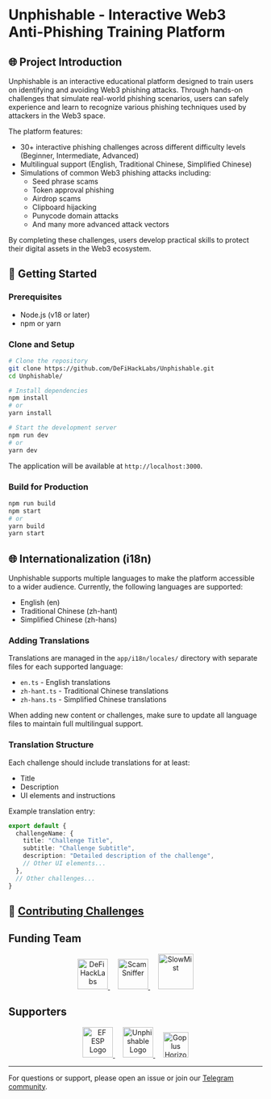 
# Unphishable - Interactive Web3 Anti-Phishing Training Platform

## 🌐 Project Introduction

Unphishable is an interactive educational platform designed to train users on identifying and avoiding Web3 phishing attacks. Through hands-on challenges that simulate real-world phishing scenarios, users can safely experience and learn to recognize various phishing techniques used by attackers in the Web3 space.

The platform features:
- 30+ interactive phishing challenges across different difficulty levels (Beginner, Intermediate, Advanced)
- Multilingual support (English, Traditional Chinese, Simplified Chinese)
- Simulations of common Web3 phishing attacks including:
  - Seed phrase scams
  - Token approval phishing
  - Airdrop scams
  - Clipboard hijacking
  - Punycode domain attacks
  - And many more advanced attack vectors

By completing these challenges, users develop practical skills to protect their digital assets in the Web3 ecosystem.

## 🚀 Getting Started

### Prerequisites

- Node.js (v18 or later)
- npm or yarn

### Clone and Setup

```bash
# Clone the repository
git clone https://github.com/DeFiHackLabs/Unphishable.git
cd Unphishable/

# Install dependencies
npm install
# or
yarn install

# Start the development server
npm run dev
# or
yarn dev
```

The application will be available at `http://localhost:3000`.

### Build for Production

```bash
npm run build
npm start
# or
yarn build
yarn start
```

## 🌐 Internationalization (i18n)

Unphishable supports multiple languages to make the platform accessible to a wider audience. Currently, the following languages are supported:

- English (en)
- Traditional Chinese (zh-hant)
- Simplified Chinese (zh-hans)

### Adding Translations

Translations are managed in the `app/i18n/locales/` directory with separate files for each supported language:

- `en.ts` - English translations
- `zh-hant.ts` - Traditional Chinese translations
- `zh-hans.ts` - Simplified Chinese translations

When adding new content or challenges, make sure to update all language files to maintain full multilingual support.

### Translation Structure

Each challenge should include translations for at least:
- Title
- Description
- UI elements and instructions

Example translation entry:

```ts
export default {
  challengeName: {
    title: "Challenge Title",
    subtitle: "Challenge Subtitle",
    description: "Detailed description of the challenge",
    // Other UI elements...
  },
  // Other challenges...
}
```

## 🧩 [Contributing Challenges](./Contribution.md) 

## Funding Team

<p align="center">
  <a href="https://defihacklabs.io">
    <img src="https://github.com/user-attachments/assets/010f6e9c-7ab6-4e7a-a8e3-4e95494564b5" height="60" alt="DeFiHackLabs"/>
  </a>
  &nbsp;&nbsp;&nbsp;
  <a href="https://scamsniffer.io">
    <img src="https://github.com/user-attachments/assets/8cd9b75c-c9f6-4005-9d6a-a1490dcef832" height="60" alt="ScamSniffer"/>
  </a>
  &nbsp;&nbsp;&nbsp;
  <a href="https://slowmist.com">
    <img src="https://github.com/user-attachments/assets/bf86a8cd-2d01-4175-8246-1ed15d09372d" height="70" alt="SlowMist"/>
  </a>
</p>

## Supporters
<p align="center">
  <a href="https://esp.ethereum.foundation">
    <img src="https://github.com/user-attachments/assets/27d003a4-05e7-49f4-a4b7-d3f1428f6984" height="60" alt="EF ESP Logo"/>
  </a>
  &nbsp;&nbsp;&nbsp;
  <a href="https://geodework.com/">
    <img src="https://github.com/user-attachments/assets/7979d0d3-7977-4474-acd1-717f55729fbf" height="60" alt="Unphishable Logo"/>
  </a>
  &nbsp;&nbsp;&nbsp;
  <a href="https://gopluslabs.io/">
    <img src="https://github.com/user-attachments/assets/d86be163-2d31-4ead-bb68-5d1bd56d87ab" height="50" alt="Goplus Horizontal Logo"/>
  </a>
</p>



---

For questions or support, please open an issue or join our [Telegram community](https://t.me/+hBfBSw1_zIUyZTQ1).

